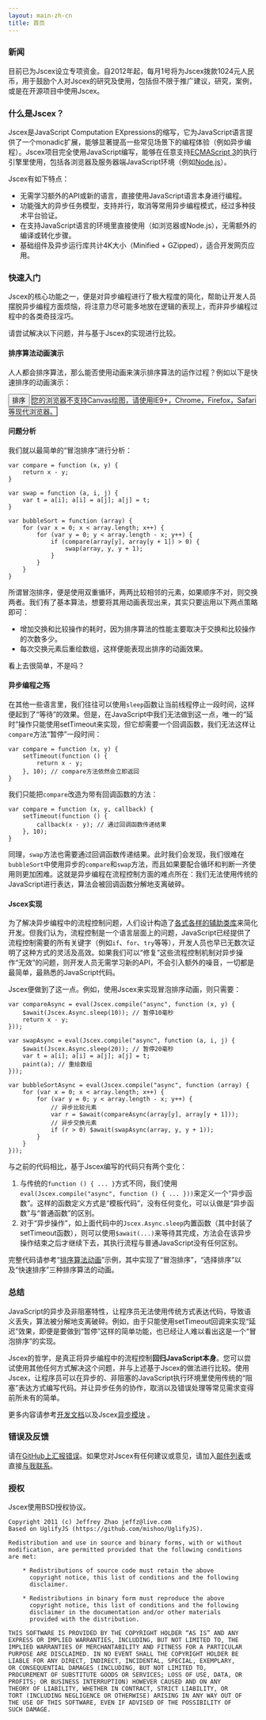 ```yaml
---
layout: main-zh-cn
title: 首页
---
```


<script src="/scripts/jscex-async.bundle.min.js"></script>
<script src="/scripts/sorting-animations.js"></script>

### 新闻

目前已为Jscex设立专项资金。自2012年起，每月1号将为Jscex拨款1024元人民币，用于鼓励个人对Jscex的研究及使用，包括但不限于推广建议，研究，案例，或是在开源项目中使用Jscex。

### 什么是Jscex？

Jscex是JavaScript Computation EXpressions的缩写，它为JavaScript语言提供了一个monadic扩展，能够显著提高一些常见场景下的编程体验（例如异步编程）。Jscex项目完全使用JavaScript编写，能够在任意支持[ECMAScript 3](http://www.ecma-international.org/publications/standards/Ecma-262.htm)的执行引擎里使用，包括各浏览器及服务器端JavaScript环境（例如[Node.js](http://nodejs.org/)）。

Jscex有如下特点：

* 无需学习额外的API或新的语言，直接使用JavaScript语言本身进行编程。
* 功能强大的异步任务模型，支持并行，取消等常用异步编程模式，经过多种技术平台验证。
* 在支持JavaScript语言的环境里直接使用（如浏览器或Node.js），无需额外的编译或转化步骤。
* 基础组件及异步运行库共计4K大小（Minified + GZipped），适合开发网页应用。

### 快速入门

Jscex的核心功能之一，便是对异步编程进行了极大程度的简化，帮助让开发人员摆脱异步编程方面烦恼，将注意力尽可能多地放在逻辑的表现上，而非异步编程过程中的各类奇技淫巧。

请尝试解决以下问题，并与基于Jscex的实现进行比较。

#### 排序算法动画演示

人人都会排序算法，那么能否使用动画来演示排序算法的运作过程？例如以下是快速排序的动画演示：

<input value="排序" type="button" id="btnSort" />

<canvas id="sorting-canvas" width="300" height="300" style="border:solid 1px black">
    您的浏览器不支持Canvas绘图，请使用IE9+，Chrome，Firefox，Safari等现代浏览器。
</canvas>

<script>/* Begin */

    var sa = new SortingAnimations($("#sorting-canvas")[0]);
    var array = sa.randomArray();
    sa.paint(array);
    
    var btnSort = $("#btnSort");
    if (sa.supported) {
        btnSort.click(function () {
            btnSort.attr("disabled", "disabled");
            
            if (array.sorted) {
                array = sa.randomArray();
            }

            sa.quickSortAsync(array).start().addEventListener("success", function () {
                array.sorted = true;
                btnSort.removeAttr("disabled");
            });
        });
    } else {
        btnSort.remove();
    }
    
/* End */</script>

#### 问题分析

我们就以最简单的“冒泡排序”进行分析：

    var compare = function (x, y) {
        return x - y; 
    }

    var swap = function (a, i, j) {
        var t = a[i]; a[i] = a[j]; a[j] = t;
    }

    var bubbleSort = function (array) {
        for (var x = 0; x < array.length; x++) {
            for (var y = 0; y < array.length - x; y++) {
                if (compare(array[y], array[y + 1]) > 0) {
                    swap(array, y, y + 1);
                }
            }
        }
    }

所谓冒泡排序，便是使用双重循环，两两比较相邻的元素，如果顺序不对，则交换两者。我们有了基本算法，想要将其用动画表现出来，其实只要运用以下两点策略即可：

* 增加交换和比较操作的耗时，因为排序算法的性能主要取决于交换和比较操作的次数多少。
* 每次交换元素后重绘数组，这样便能表现出排序的动画效果。

看上去很简单，不是吗？

#### 异步编程之殇

在其他一些语言里，我们往往可以使用`sleep`函数让当前线程停止一段时间，这样便起到了“等待”的效果。但是，在JavaScript中我们无法做到这一点，唯一的“延时”操作只能使用setTimeout来实现，但它却需要一个回调函数，我们无法这样让`compare`方法“暂停”一段时间：

    var compare = function (x, y) {
        setTimeout(function () {
            return x - y;
        }, 10); // compare方法依然会立即返回
    }

我们只能把`compare`改造为带有回调函数的方法：

    var compare = function (x, y, callback) {
        setTimeout(function () {
            callback(x - y); // 通过回调函数传递结果
        }, 10);
    }
    
同理，`swap`方法也需要通过回调函数传递结果。此时我们会发现，我们很难在`bubbleSort`中使用异步的`compare`和`swap`方法，而且如果要配合循环和判断一齐使用则更加困难。这就是异步编程在流程控制方面的难点所在：我们无法使用传统的JavaScript进行表达，算法会被回调函数分解地支离破碎。

#### Jscex实现

为了解决异步编程中的流程控制问题，人们设计构造了[各式各样的辅助类库](https://github.com/joyent/node/wiki/modules#wiki-async-flow)来简化开发。但我们认为，流程控制是一个语言层面上的问题，JavaScript已经提供了流程控制需要的所有关键字（例如`if`、`for`、`try`等等），开发人员也早已无数次证明了这种方式的灵活及高效。如果我们可以“修复”这些流程控制机制对异步操作“无效”的问题，则开发人员无需学习新的API，不会引入额外的噪音，一切都是最简单，最熟悉的JavaScript代码。

Jscex便做到了这一点。例如，使用Jscex来实现冒泡排序动画，则只需要：

    var compareAsync = eval(Jscex.compile("async", function (x, y) {
        $await(Jscex.Async.sleep(10)); // 暂停10毫秒
        return x - y; 
    }));

    var swapAsync = eval(Jscex.compile("async", function (a, i, j) {
        $await(Jscex.Async.sleep(20)); // 暂停20毫秒
        var t = a[i]; a[i] = a[j]; a[j] = t;
        paint(a); // 重绘数组
    }));

    var bubbleSortAsync = eval(Jscex.compile("async", function (array) {
        for (var x = 0; x < array.length; x++) {
            for (var y = 0; y < array.length - x; y++) {
                // 异步比较元素
                var r = $await(compareAsync(array[y], array[y + 1]));
                // 异步交换元素
                if (r > 0) $await(swapAsync(array, y, y + 1));
            }
        }
    }));
    
与之前的代码相比，基于Jscex编写的代码只有两个变化：

1. 与传统的`function () { ... }`方式不同，我们使用`eval(Jscex.compile("async", function () { ... }))`来定义一个“异步函数”。这样的函数定义方式是“模板代码”，没有任何变化，可以认做是“异步函数”与“普通函数”的区别。
2. 对于“异步操作”，如上面代码中的`Jscex.Async.sleep`内置函数（其中封装了setTimeout函数），则可以使用`$await(...)`来等待其完成，方法会在该异步操作结束之后才继续下去，其执行流程与普通JavaScript没有任何区别。

完整代码请参考“[排序算法动画](manuals/async/samples/sorting-algorithms.html)”示例，其中实现了“冒泡排序”，“选择排序”以及“快速排序”三种排序算法的动画。

### 总结

JavaScript的异步及非阻塞特性，让程序员无法使用传统方式表达代码，导致语义丢失，算法被分解地支离破碎。例如，由于只能使用setTimeout回调来实现“延迟”效果，即便是要做到“暂停”这样的简单功能，也已经让人难以看出这是一个“冒泡排序”的实现。

Jscex的哲学，是真正将异步编程中的流程控制**回归JavaScript本身**。您可以尝试使用其他任何方式解决这个问题，并与上述基于Jscex的做法进行比较。使用Jscex，让程序员可以在异步的、非阻塞的JavaScript执行环境里使用传统的“阻塞”表达方式编写代码。并让异步任务的协作，取消以及错误处理等常见需求变得前所未有的简单。

更多内容请参考[开发文档](manuals/)以及Jscex[异步模块](manuals/async/) 。

### 错误及反馈

请在[GitHub上汇报错误](https://github.com/JeffreyZhao/jscex/issues)。如果您对Jscex有任何建议或意见，请加入[邮件列表](http://groups.google.com/group/jscex)或直接[与我联系](mailto:jeffz@live.com)。

### 授权

Jscex使用BSD授权协议。

    Copyright 2011 (c) Jeffrey Zhao jeffz@live.com
    Based on UglifyJS (https://github.com/mishoo/UglifyJS).

    Redistribution and use in source and binary forms, with or without
    modification, are permitted provided that the following conditions
    are met:

        * Redistributions of source code must retain the above
          copyright notice, this list of conditions and the following
          disclaimer.

        * Redistributions in binary form must reproduce the above
          copyright notice, this list of conditions and the following
          disclaimer in the documentation and/or other materials
          provided with the distribution.

    THIS SOFTWARE IS PROVIDED BY THE COPYRIGHT HOLDER “AS IS” AND ANY
    EXPRESS OR IMPLIED WARRANTIES, INCLUDING, BUT NOT LIMITED TO, THE
    IMPLIED WARRANTIES OF MERCHANTABILITY AND FITNESS FOR A PARTICULAR
    PURPOSE ARE DISCLAIMED. IN NO EVENT SHALL THE COPYRIGHT HOLDER BE
    LIABLE FOR ANY DIRECT, INDIRECT, INCIDENTAL, SPECIAL, EXEMPLARY,
    OR CONSEQUENTIAL DAMAGES (INCLUDING, BUT NOT LIMITED TO,
    PROCUREMENT OF SUBSTITUTE GOODS OR SERVICES; LOSS OF USE, DATA, OR
    PROFITS; OR BUSINESS INTERRUPTION) HOWEVER CAUSED AND ON ANY
    THEORY OF LIABILITY, WHETHER IN CONTRACT, STRICT LIABILITY, OR
    TORT (INCLUDING NEGLIGENCE OR OTHERWISE) ARISING IN ANY WAY OUT OF
    THE USE OF THIS SOFTWARE, EVEN IF ADVISED OF THE POSSIBILITY OF
    SUCH DAMAGE.
    
<script>/* Begin */

$("pre > code").last().addClass("no-highlight");

/* End */</script>